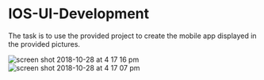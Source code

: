 # IOS-UI-Development

The task is to use the provided project to create the mobile app displayed in the provided pictures.

![screen shot 2018-10-28 at 4 17 16 pm](https://user-images.githubusercontent.com/22483655/47621366-fdbcea00-dacc-11e8-8164-f6f2643324c1.png)
![screen shot 2018-10-28 at 4 17 07 pm](https://user-images.githubusercontent.com/22483655/47621367-00b7da80-dacd-11e8-8047-9134c2f37d8d.png)
